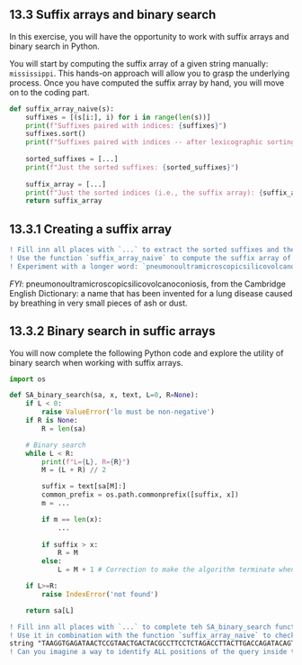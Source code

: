 ## 13.3 Suffix arrays and binary search

In this exercise, you will have the opportunity to work with suffix arrays and binary search in Python. 

You will start by computing the suffix array of a given string manually: `mississippi`. This hands-on approach will 
allow you to grasp the underlying process. Once you have computed the suffix array by hand, you will move on to the coding part. 

```python
def suffix_array_naive(s):
    suffixes = [(s[i:], i) for i in range(len(s))]
    print(f"Suffixes paired with indices: {suffixes}")
    suffixes.sort()
    print(f"Suffixes paired with indices -- after lexicographic sorting: {suffixes}")
    
    sorted_suffixes = [...]
    print(f"Just the sorted suffixes: {sorted_suffixes}")
    
    suffix_array = [...]
    print(f"Just the sorted indices (i.e., the suffix array): {suffix_array}")
    return suffix_array
```
## 13.3.1 Creating a suffix array

```diff
! Fill inn all places with `...` to extract the sorted suffixes and the corresponding indexes (i.e., the suffix array)
! Use the function `suffix_array_naive` to compute the suffix array of ``mississippi` and compare your manual results
! Experiment with a longer word: `pneumonoultramicroscopicsilicovolcanoconiosis`
```

*FYI*: pneumonoultramicroscopicsilicovolcanoconiosis, from the Cambridge English Dictionary: a name that has been invented 
for a lung disease caused by breathing in very small pieces of ash or dust.

## 13.3.2 Binary search in suffic arrays
You will now complete the following Python code and explore the utility of binary search when working with suffix arrays. 

```python
import os

def SA_binary_search(sa, x, text, L=0, R=None):
    if L < 0:
        raise ValueError('lo must be non-negative')
    if R is None:
        R = len(sa)

    # Binary search
    while L < R:
        print(f"L={L}, R={R}")
        M = (L + R) // 2

        suffix = text[sa[M]:]
        common_prefix = os.path.commonprefix([suffix, x])
        m = ...

        if m == len(x):
            ...
        
        if suffix > x:
            R = M
        else:
            L = M + 1 # Correction to make the algorithm terminate when the pattern is not found

    if L>=R:
        raise IndexError('not found')

    return sa[L]
```

```diff
! Fill inn all places with `...` to complete teh SA_binary_search function
! Use it in combination with the function `suffix_array_naive` to check whether the query "ACG" is contained in the 
string "TAAGGTGAGATAACTCCGTAACTGACTACGCCTTCCTCTAGACCTTACTTGACCAGATACAGTGTCTTTGACACGTTTATGGATTACAGCAATCACATCCAAGACTGGCT"
! Can you imagine a way to identify ALL positions of the query inside the string? Look at how the suffix array is defined.
```
